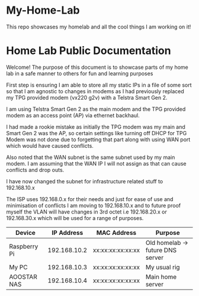 # My-Home-Lab
This repo showcases my homelab and all the cool things I am working on it!

# Home Lab Public Documentation
Welcome!
The purpose of this document is to showcase parts of my home lab in a safe manner to others for fun and learning purposes

First step is ensuring I am able to store all my static IPs in a file of some sort so that I am agnostic to changes in modems as I had previously replaced my TPG provided modem (vx220 g2v) with a Telstra Smart Gen 2.

I am using Telstra Smart Gen 2 as the main modem and the TPG provided modem as an access point (AP) via ethernet backhaul.

I had made a rookie mistake as initially the TPG modem was my main and Smart Gen 2 was the AP, so certain settings like turning off DHCP for TPG Modem was not done due to forgetting that part along with using WAN port which would have caused conflicts.

Also noted that the WAN subnet is the same subnet used by my main modem. I am assuming that the WAN IP I will not assign as that can cause conflicts and drop outs.

I have now changed the subnet for infrastructure related stuff to 192.168.10.x

The ISP uses 192.168.0.x for their needs and just for ease of use and minimisation of conflicts I am moving to 192.168.10.x and to future proof myself the VLAN will have changes in 3rd octet i.e 192.168.20.x or 192.168.30.x which will be used for a range of purposes.


| Device         | IP Address     | MAC Address     | Purpose                          |
|----------------|----------------|------------------|----------------------------------|
| Raspberry Pi   | 192.168.10.2    | xx:xx:xx:xx:xx:xx | Old homelab → future DNS server |
| My PC          | 192.168.10.3    | xx:xx:xx:xx:xx:xx | My usual rig                     |
| AOOSTAR NAS    | 192.168.10.4    | xx:xx:xx:xx:xx:xx | Main home server                 |




